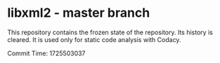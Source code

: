 # libxml2 - master branch

This repository contains the frozen state of the repository.
Its history is cleared. It is used only for static code
analysis with Codacy.

Commit Time: 1725503037